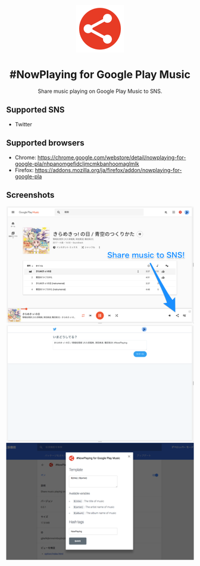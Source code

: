 <div align="center">

<a href="https://chrome.google.com/webstore/detail/nowplaying-for-google-pla/nhpanomgefidcljmcmkbanhoomaglmlk" title="#NowPlaying for Google Play Music" target="_blank" rel="noopener">
  <img alt="Logo"src="./img/logo-128.png?raw=true">
</a>

# #NowPlaying for Google Play Music

Share music playing on Google Play Music to SNS.

</div>

## Supported SNS

* Twitter

## Supported browsers

* Chrome: <https://chrome.google.com/webstore/detail/nowplaying-for-google-pla/nhpanomgefidcljmcmkbanhoomaglmlk>
* Firefox: <https://addons.mozilla.org/ja/firefox/addon/nowplaying-for-google-pla>

## Screenshots

![Screenshot 1](./img/screenshot1.png?raw=true 'Screenshot 1')
![Screenshot 2](./img/screenshot2.png?raw=true 'Screenshot 2')
![Screenshot 3](./img/screenshot3.png?raw=true 'Screenshot 3')
